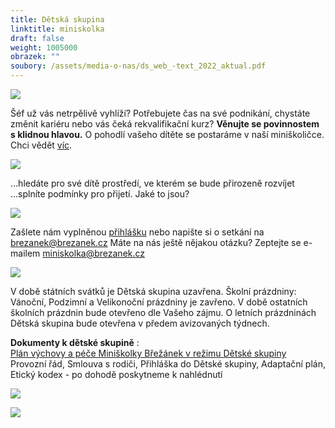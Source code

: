 ```yaml
---
title: Dětská skupina
linktitle: miniskolka
draft: false
weight: 1005000
obrazek: ""
soubory: /assets/media-o-nas/ds_web_-text_2022_aktual.pdf
---
```

![](/assets/media/ds1.jpg)

Šéf už vás netrpělivě vyhlíží?
Potřebujete čas na své podnikání, chystáte změnit kariéru nebo vás čeká rekvalifikační kurz?
**Věnujte se povinnostem s klidnou hlavou.** O pohodlí vašeho dítěte se postaráme v naší
miniškoličce. Chci vědět [víc](/assets/media-o-nas/ds_web_-text_2022_aktual.pdf).

![](/assets/media/ds2.jpg)

...hledáte pro své dítě prostředí, ve kterém  se bude přirozeně rozvíjet
...splníte podmínky pro přijetí. Jaké to jsou?

![](/assets/media/ds3.jpg)

Zašlete nám vyplněnou [přihlášku](https://brezanek.webooker.eu/Activities) nebo napište si o setkání na brezanek@brezanek.cz
Máte na nás ještě nějakou otázku?
Zeptejte se e-mailem miniskolka@brezanek.cz

![](/assets/media/ds4.jpg)

V době státních svátků je Dětská skupina uzavřena.
Školní prázdniny: Vánoční, Podzimní a Velikonoční prázdniny je zavřeno.
V době ostatních školních prázdnin bude otevřeno dle Vašeho zájmu.
O letních prázdninách Dětská skupina bude otevřena v předem avizovaných týdnech.

**Dokumenty k dětské skupině** :\
[Plán výchovy a péče Miniškolky Břežánek v režimu Dětské skupiny](/assets/media-o-nas/PVP_2020.pdf)\
Provozní řád, Smlouva s rodiči, Přihláška do Dětské skupiny, Adaptační plán, Etický kodex - po dohodě poskytneme k nahlédnutí



![](/assets/media/eu.jpg)

![](/assets/media/brezanek-1-.png)